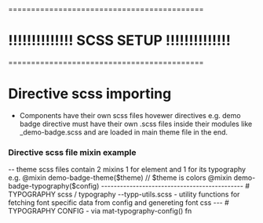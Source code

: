 ===========================================
# !!!!!!!!!!!!!! SCSS SETUP !!!!!!!!!!!!!!
===========================================
# Directive scss importing
- Components have their own scss files hovewer directives e.g.
demo badge directive must have their own .scss files inside their modules like _demo-badge.scss and are loaded in main theme file in the end.

<h3> Directive scss file mixin example </h3>
-- theme scss files contain 2 mixins 1 for element and 1 for its typography e.g.
@mixin demo-badge-theme($theme) // $theme is colors
@mixin demo-badge-typography($config) 
---------------------------------------------
# TYPOGRAPHY
scss / typography
--typp-utils.scss - utility functions for fetching font specific data from config and genereting font css
--- # TYPOGRAPHY CONFIG - via mat-typography-config() fn